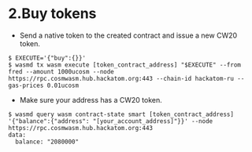 # 2.Buy tokens

- Send a native token to the created contract and issue a new CW20 token.

```
$ EXECUTE='{"buy":{}}'
$ wasmd tx wasm execute [token_contract_address] "$EXECUTE" --from fred --amount 1000ucosm --node https://rpc.cosmwasm.hub.hackatom.org:443 --chain-id hackatom-ru --gas-prices 0.01ucosm
```

- Make sure your address has a CW20 token.

```
$ wasmd query wasm contract-state smart [token_contract_address] '{"balance":{"address": "[your_account_address]"}}' --node https://rpc.cosmwasm.hub.hackatom.org:443
data:
  balance: "2080000"
```
